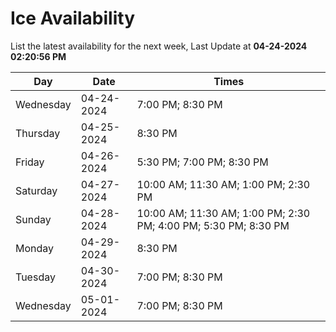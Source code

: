 # Ice Availability

List the latest availability for the next week, Last Update at **04-24-2024 02:20:56 PM**

| Day         | Date        | Times       |
| ----------- | ----------- | ----------- |
|Wednesday|04-24-2024|7:00 PM; 8:30 PM|
|Thursday|04-25-2024|8:30 PM|
|Friday|04-26-2024|5:30 PM; 7:00 PM; 8:30 PM|
|Saturday|04-27-2024|10:00 AM; 11:30 AM; 1:00 PM; 2:30 PM|
|Sunday|04-28-2024|10:00 AM; 11:30 AM; 1:00 PM; 2:30 PM; 4:00 PM; 5:30 PM; 8:30 PM|
|Monday|04-29-2024|8:30 PM|
|Tuesday|04-30-2024|7:00 PM; 8:30 PM|
|Wednesday|05-01-2024|7:00 PM; 8:30 PM|
